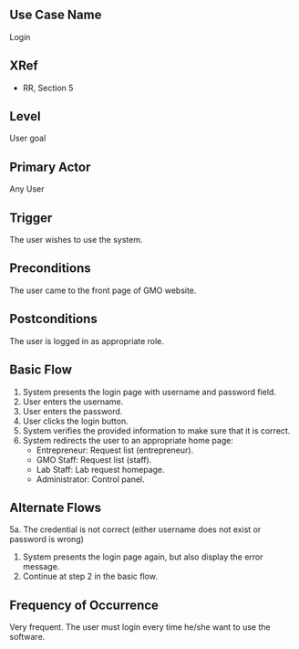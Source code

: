 

Use Case Name
-------------
Login

XRef
----
* RR, Section 5

Level
-----
User goal

Primary Actor
-------------
Any User

Trigger
-------
The user wishes to use the system.

Preconditions
-------------
The user came to the front page of GMO website.

Postconditions
--------------
The user is logged in as appropriate role.

Basic Flow
----------
1. System presents the login page with username and password field.
2. User enters the username.
3. User enters the password.
4. User clicks the login button.
5. System verifies the provided information to make sure that it is correct.
6. System redirects the user to an appropriate home page:
	* Entrepreneur: Request list (entrepreneur).
	* GMO Staff: Request list (staff).
	* Lab Staff: Lab request homepage.
	* Administrator: Control panel.

Alternate Flows
---------------
5a. The credential is not correct (either username does not exist or password is wrong)

1. System presents the login page again, but also display the error message.
2. Continue at step 2 in the basic flow.


Frequency of Occurrence
-----------------------
Very frequent. The user must login every time he/she want to use the software.




